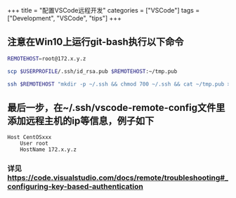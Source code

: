 +++
title = "配置VSCode远程开发"
categories = ["VSCode"]
tags = ["Development", "VSCode", "tips"]
+++



## 注意在Win10上运行git-bash执行以下命令

```bash
REMOTEHOST=root@172.x.y.z

scp $USERPROFILE/.ssh/id_rsa.pub $REMOTEHOST:~/tmp.pub

ssh $REMOTEHOST "mkdir -p ~/.ssh && chmod 700 ~/.ssh && cat ~/tmp.pub >> ~/.ssh/authorized_keys && chmod 600 ~/.ssh/authorized_keys && rm -f ~/tmp.pub"
```

## 最后一步，在~/.ssh/vscode-remote-config文件里添加远程主机的ip等信息，例子如下

```config
Host CentOSxxx
    User root
    HostName 172.x.y.z
```

### 详见 <https://code.visualstudio.com/docs/remote/troubleshooting#_configuring-key-based-authentication>
